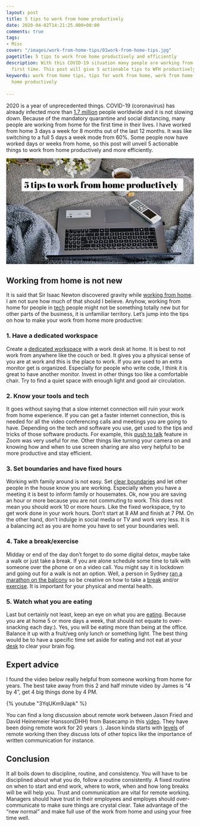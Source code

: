 ```yaml
---
layout: post
title: 5 tips to work from home productively
date: 2020-04-02T14:21:25.000+00:00
comments: true
tags:
- Misc
cover: "/images/work-from-home-tips/01work-from-home-tips.jpg"
pagetitle: 5 tips to work from home productively and efficiently
description: With this COVID-19 situation many people are working from home for the
  first time. This post will give 5 actionable tips to WFH productively and efficiently.
keywords: work from home tips, tips for work from home, work from home, work from
  home productively

---
```

2020 is a year of unprecedented things. COVID-19 (coronavirus) has already infected more than [1.7 million](https://ncov2019.live/ "1.7 million") people worldwide and it is not slowing down. Because of the mandatory quarantine and social distancing, many people are working from home for the first time in their lives. I have worked from home 3 days a week for 8 months out of the last 12 months. It was like switching to a full 5 days a week mode from 60%. Some people now have worked days or weeks from home, so this post will unveil 5 actionable things to work from home productively and more efficiently.

<!-- more -->

<img class="center" loading="lazy" src="/images/work-from-home-tips/01work-from-home-tips.jpg" title="5 tips to work from home productively and efficiently" alt="5 tips to work from home productively">

## Working from home is not new

It is said that Sir Isaac Newton discovered gravity while [working from home](https://www.washingtonpost.com/history/2020/03/12/during-pandemic-isaac-newton-had-work-home-too-he-used-time-wisely/). I am not sure how much of that should I believe. Anyhow, working from home for people in [tech](https://about.gitlab.com/company/culture/all-remote/guide/) people might not be something totally new but for other parts of the business, it is unfamiliar territory. Let’s jump into the tips on how to make your work from home more productive:

### 1. Have a dedicated workspace

Create a [dedicated workspace](https://www.entrepreneur.com/article/207306) with a work desk at home. It is best to not work from anywhere like the couch or bed. It gives you a physical sense of you are at work and this is the place to work. If you are used to an extra monitor get is organized. Especially for people who write code, I think it is great to have another monitor. Invest in other things too like a comfortable chair. Try to find a quiet space with enough light and good air circulation.

### 2. Know your tools and tech

It goes without saying that a slow internet connection will ruin your work from home experience. If you can get a faster internet connection, this is needed for all the video conferencing calls and meetings you are going to have. Depending on the tech and software you use, get used to the tips and tricks of those software products. For example, this [push to talk](https://support.zoom.us/hc/en-us/articles/360000510003-Push-to-Talk) feature in Zoom was very useful for me. Other things like turning your camera on and knowing how and when to use screen sharing are also very helpful to be more productive and stay efficient.

### 3. Set boundaries and have fixed hours

Working with family around is not easy. Set [clear boundaries](https://www.fastcompany.com/90478217/working-from-home-heres-how-to-separate-the-work-from-the-home) and let other people in the house know you are working. Especially when you have a meeting it is best to inform family or housemates. Ok, now you are saving an hour or more because you are not commuting to work. This does not mean you should work 10 or more hours. Like the fixed workspace, try to get work done in your work hours. Don’t start at 8 AM and finish at 7 PM. On the other hand, don’t indulge in social media or TV and work very less. It is a balancing act as you are home you have to set your boundaries well.

### 4. Take a break/exercise

Midday or end of the day don’t forget to do some digital detox, maybe take a walk or just take a break. If you are alone schedule some time to talk with someone over the phone or on a video call. You might say it is lockdown and going out for a walk is not an option. Well, a person in Sydney [ran a marathon on the balcony](https://9now.nine.com.au/today/coronavirus-sydney-man-runs-marathon-on-balcony-for-healthcare-workers/331386ed-dc4c-42f1-951d-81581c35e4fe) so be creative on how to take a [break](https://img.huffingtonpost.com/asset/5b9bec7326000035007f4b2f.jpeg) and/or [exercise](https://www.youtube.com/watch?v=Tz9d7By2ytQ). It is important for your physical and mental health.

### 5. Watch what you are eating

Last but certainly not least, keep an eye on what you are [eating](https://twitter.com/JamesTechRec/status/1239847703594405888). Because you are at home 5 or more days a week, that should not equate to over-snacking each day:). Yes, you will be eating more than being at the office. Balance it up with a fruit/veg only lunch or something light. The best thing would be to have a specific time set aside for eating and not eat at your [desk](https://risepeople.com/blog/7-reasons-why-eating-lunch-at-your-desk-is-a-bad-idea/) to clear your brain fog.

## Expert advice

I found the video below really helpful from someone working from home for years. The best take away from this 2 and half minute video by James is “4 by 4”, get 4 big things done by 4 PM.

{% youtube "3YqUKm9Japk" %}

You can find a long discussion about remote work between Jason Fried and David Heinemeier Hansson(DHH) from Basecamp in this [video](https://www.pscp.tv/w/1MYGNkzzNpXJw). They have been doing remote work for 20 years :). Jason kinda starts with [levels](https://medium.com/swlh/the-five-levels-of-remote-work-and-why-youre-probably-at-level-2-ccaf05a25b9c) of remote working then they discuss lots of other topics like the importance of written communication for instance.

## Conclusion

It all boils down to discipline, routine, and consistency. You will have to be disciplined about what you do, follow a routine consistently. A fixed routine on when to start and end work, where to work, when and how long breaks will be will help you. Trust and communication are vital for remote working. Managers should have trust in their employees and employes should over-communicate to make sure things are crystal clear. Take advantage of the “new normal” and make full use of the work from home and using your free time well.